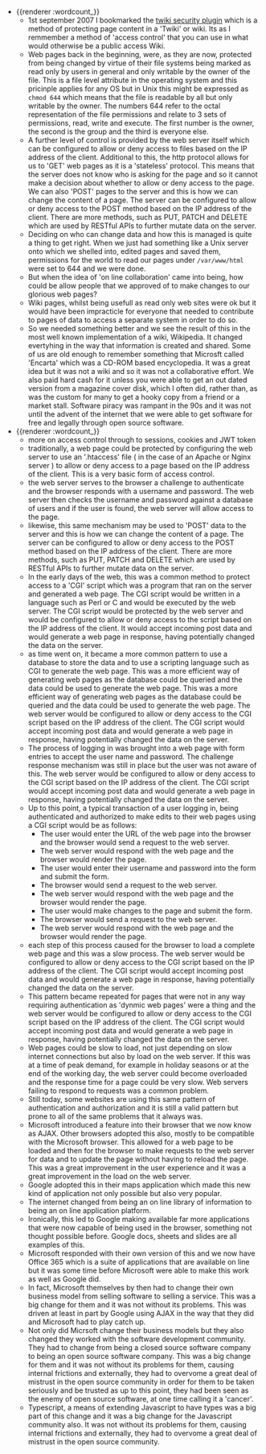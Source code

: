 - {{renderer :wordcount_}}
	- 1st september 2007 I bookmarked the [twiki security plugin](https://twiki.org/cgi-bin/view/Plugins/SecurityPlugin) which is a method of protecting page content in a 'Twiki' or wiki. Its as I remmember a method of 'access control' that you can use in what would otherwise be a public access Wiki. 
	- Web pages back in the beginning, were, as they are now, protected from being changed by virtue of their file systems being marked as read only by users in general and only writable by the owner of the file. This is a file level attribute in the operating system and this pricinple applies for any OS but in Unix this might be expressed as ```chmod 644``` which means that the file is readable by all but only writable by the owner. The numbers 644 refer to the octal representation of the file permissions and relate to 3 sets of permissions, read, write and execute. The first number is the owner, the second is the group and the third is everyone else.
	- A further level of control is provided by the web server itself which can be configured to allow or deny access to files based on the IP address of the client. Additional to this, the http protocol allows for us to 'GET' web pages as it is a 'stateless' protocol. This means that the server does not know who is asking for the page and so it cannot make a decision about whether to allow or deny access to the page. We can also 'POST' pages to the server and this is how we can change the content of a page. The server can be configured to allow or deny access to the POST method based on the IP address of the client. There are more methods, such as PUT, PATCH and DELETE which are used by RESTful APIs to further mutate data on the server.
	- Deciding on who can change data and how this is managed is quite a thing to get right. When we just had something like a Unix server onto which we shelled into, edited pages and saved them, permissions for the world to read our pages under `/var/www/html` were set to 644 and we were done. 
	- But when the idea of 'on line collaboration' came into being, how could be allow people that we approved of to make changes to our glorious web pages?
	- Wiki pages, whilst being usefull as read only web sites were ok but it would have been impracticle for everyone that needed to contribute to pages of data to access a separate system in order to do so. 
	- So we needed something better and we see the result of this in the most well known implementation of a wiki, Wikipedia. It changed evertyhing in the way that information is created and shared. Some of us are old enough to remember something that Microsft called 'Encarta' which was a CD-ROM based encyclopedia. It was a great idea but it was not a wiki and so it was not a collaborative effort. We also paid hard cash for it unless you were able to get an out dated version from a magazine cover disk, which I often did, rather than, as was the custom for many to get a hooky copy from a friend or a market stall. Software piracy was rampant in the 90s and it was not until the advent of the internet that we were able to get software for free and legally through open source software.
- {{renderer :wordcount_}}
	- more on access control through to sessions, cookies and JWT token
	- traditionally, a web page could be protected by configuring the web server to use an '.htaccess' file ( in the case of an Apache or Nginx server ) to allow or deny access to a page based on the IP address of the client. This is a very basic form of access control. 
	- the web server serves to the browser a challenge to authenticate and the browser responds with a username and password. The web server then checks the username and password against a database of users and if the user is found, the web server will allow access to the page.
	- likewise, this same mechanism may be used to 'POST' data to the server and this is how we can change the content of a page. The server can be configured to allow or deny access to the POST method based on the IP address of the client. There are more methods, such as PUT, PATCH and DELETE which are used by RESTful APIs to further mutate data on the server.
	- In the early days of the web, this was a common method to protect access to a 'CGI' script which was a program that ran on the server and generated a web page. The CGI script would be written in a language such as Perl or C and would be executed by the web server. The CGI script would be protected by the web server and would be configured to allow or deny access to the script based on the IP address of the client. It would accept incoming post data and would generate a web page in response, having potentially changed the data on the server.
	- as time went on, it became a more common pattern to use a database to store the data and to use a scripting language such as CGI to generate the web page. This was a more efficient way of generating web pages as the database could be queried and the data could be used to generate the web page. This was a more efficient way of generating web pages as the database could be queried and the data could be used to generate the web page. The web server would be configured to allow or deny access to the CGI script based on the IP address of the client. The CGI script would accept incoming post data and would generate a web page in response, having potentially changed the data on the server.
	- The process of logging in was brought into a web page with form entries to accept the user name and password. The challenge response mechanism was still in place but the user was not aware of this. The web server would be configured to allow or deny access to the CGI script based on the IP address of the client. The CGI script would accept incoming post data and would generate a web page in response, having potentially changed the data on the server.
	- Up to this point, a typical transaction of a user logging in, being authenticated and authorized to make edits to their web pages using a CGI script would be as follows:
		- The user would enter the URL of the web page into the browser and the browser would send a request to the web server.
		- The web server would respond with the web page and the browser would render the page.
		- The user would enter their username and password into the form and submit the form.
		- The browser would send a request to the web server.
		- The web server would respond with the web page and the browser would render the page.
		- The user would make changes to the page and submit the form.
		- The browser would send a request to the web server.
		- The web server would respond with the web page and the browser would render the page.
	- each step of this process caused for the browser to load a complete web page and this was a slow process. The web server would be configured to allow or deny access to the CGI script based on the IP address of the client. The CGI script would accept incoming post data and would generate a web page in response, having potentially changed the data on the server.
	- This pattern became repeated for pages that were not in any way requiring authentication as 'dynmic web pages' were a thing and the web server would be configured to allow or deny access to the CGI script based on the IP address of the client. The CGI script would accept incoming post data and would generate a web page in response, having potentially changed the data on the server.
	- Web pages could be slow to load, not just depending on slow internet connections but also by load on the web server. If this was at a time of peak demand, for example in holiday seasons or at the end of the working day, the web server could become overloaded and the response time for a page could be very slow. Web servers failing to respond to requests was a common problem. 
	- Still today, some websites are using this same pattern of authentication and authorization and it is still a valid pattern but prone to all of the same problems that it always was.
	- Microsoft introduced a feature into their browser that we now know as AJAX. Other browsers adopted this also, mostly to be compatible with the Microsoft browser. This allowed for a web page to be loaded and then for the browser to make requests to the web server for data and to update the page without having to reload the page. This was a great improvement in the user experience and it was a great improvement in the load on the web server.
	- Google adopted this in their maps application which made this new kind of application not only possible but also very popular.
	- The internet changed from being an on line library of information to being an on line application platform.
	- Ironically, this led to Google making available far more applications that were now capable of being used in the browser, something not thought possible before. Google docs, sheets and slides are all examples of this.
	- Microsoft responded with their own version of this and we now have Office 365 which is a suite of applications that are available on line but it was some time before Microsoft were able to make this work as well as Google did.
	- In fact, Microsoft themselves by then had to change their own business model from selling software to selling a service. This was a big change for them and it was not without its problems. This was driven at least in part by Google using AJAX in the way that they did and Microsoft had to play catch up.
	- Not only did Micrsoft change their business models but they also changed they worked with the software development community. They had to change from being a closed source software company to being an open source software company. This was a big change for them and it was not without its problems for them, causing internal frictions and externally, they had to overvome a great deal of mistrust in the open source community in order for them to be taken seriously and be trusted as up to this point, they had been seen as the enemy of open source software, at one time calling it a 'cancer'.
	- Typescript, a means of extending Javascript to have types was a big part of this change and it was a big change for the Javascript community also. It was not without its problems for them, causing internal frictions and externally, they had to overvome a great deal of mistrust in the open source community.